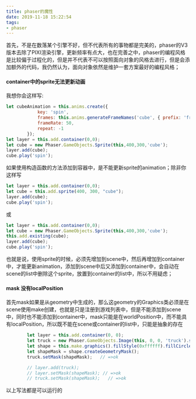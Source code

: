 ```yaml
---
title: phaser的魔性
date: 2019-11-18 15:22:54
tags:
- phaser
---
```


首先，不是在数落某个引擎不好，但不代表所有的事物都是完美的，phaser的V3版本去除了PIXI渲染引擎，更新频率有点大，也在完善之中，phaser的编程风格是比较偏于过程化的，但是并不代表不可以按照面向对象的风格去进行，但是会添加额外的代码，我仍然认为，面向对象依然是维护一套方案最好的编程风格；

#### container中的sprite无法更新动画

<!-- more -->

我想你会这样写:

```js
let cubeAnimation = this.anims.create({
            key: 'spin',
            frames: this.anims.generateFrameNames('cube', { prefix: 'frame', start: 0, end: 23 }),
            frameRate: 50,
            repeat: -1
        });
let layer = this.add.container(0,0);
let cube = new Phaser.GameObjects.Sprite(this,400,300,'cube');
layer.add(cube);
cube.play('spin');
```

如果使用构造函数的方法添加到容器中，是不能更新sprite的animation；除非你这样写

```js
let layer = this.add.container(0,0);
let cube = this.add.sprite(400, 300, "cube");
layer.add(cube);
cube.play('spin');
```
或

```js
let layer = this.add.container(0,0);
let cube = new Phaser.GameObjects.Sprite(this,400,300,'cube');
this.add.existing(cube);
layer.add(cube);
cube.play('spin');
```

也就是说，使用sprite的时候，必须先增加到scene中，然后再增加到container中，才能更新animation，添加到scene中后又添加到container中，会自动在scene的list中删除这个sprite，放置到container的list中，所以不用疑虑；

#### mask 没有localPosition

首先mask如果是从geometry中生成的，那么这geometry的Graphics类必须是在scene使用make创建，也就是只是注册到游戏列表中，但是不能添加到scene中，同时也不能添加到container中，mask只能是在worldPosition中，而不能具有localPosition，所以既不能在scene或container的list中，只能是抽象的存在

``` js
        let layer = this.add.container(0, 0);
        let truck = new Phaser.GameObjects.Image(this, 0, 0, 'truck').setPosition(0, 300);
        let shape = this.make.graphics().fillStyle(0xffffff).fillCircle(400, 300, 200);
        let shapeMask = shape.createGeometryMask();
        truck.setMask(shapeMask);   // =>ok

        // layer.add(truck);
        // layer.setMask(shapeMask); // =>ok
        // truck.setMask(shapeMask);   // =>ok
```

以上写法都是可以运行的
